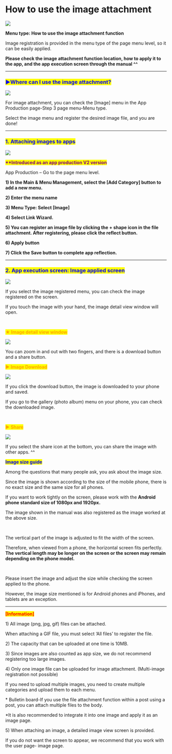 # How to use the image attachment

![](https://support.swing2app.com/wp-content/uploads/2020/07/imgatt.png)

**Menu type: How to use the image attachment function**

Image registration is provided in the menu type of the page menu level, so it can be easily applied.

**Please check the image attachment function location, how to apply it to the app, and the app execution screen through the manual ^^**

***

### <mark style="color:blue;">**▶Where can I use the image attachment?**</mark>

![](https://support.swing2app.com/wp-content/uploads/2020/07/Group-2775.png)

For image attachment, you can check the \[Image] menu in the App Production page-Step 3 page menu-Menu type.

Select the image menu and register the desired image file, and you are done!

***

### <mark style="color:blue;">**1. Attaching images to apps**</mark>​

![](https://support.swing2app.com/wp-content/uploads/2020/07/Group-2776.png)

<mark style="color:purple;">**\*\*Introduced as an app production V2 version**</mark>

App Production – Go to the page menu level.

**1) In the Main & Menu Management, select the \[Add Category] button to add a new menu.**

**2) Enter the menu name**

**3) Menu Type: Select \[Image]**

**4) Select Link Wizard.**

**5) You can register an image file by clicking the + shape icon in the file attachment. After registering, please click the reflect button.**

**6) Apply button**

**7) Click the Save button to complete app reflection.**

***

### <mark style="color:blue;">**2. App execution screen: Image applied screen**</mark>

![](https://support.swing2app.com/wp-content/uploads/2020/07/3@3x.png)

If you select the image registered menu, you can check the image registered on the screen.

If you touch the image with your hand, the image detail view window will open.

​

<mark style="color:orange;">**★ Image detail view window**</mark>

![](https://support.swing2app.com/wp-content/uploads/2020/07/1@3x.png)

You can zoom in and out with two fingers, and there is a download button and a share button.

<mark style="color:orange;">**▶ Image Download**</mark>

![](https://support.swing2app.com/wp-content/uploads/2018/09/imgd.png)

If you click the download button, the image is downloaded to your phone and saved.

If you go to the gallery (photo album) menu on your phone, you can check the downloaded image.

​

<mark style="color:orange;">**▶ Share**</mark>

![](https://support.swing2app.com/wp-content/uploads/2020/07/s1-1.png)

If you select the share icon at the bottom, you can share the image with other apps. ^^



<mark style="color:blue;"></mark>

<mark style="color:blue;">**Image size guide**</mark>​

Among the questions that many people ask, you ask about the image size.

Since the image is shown according to the size of the mobile phone, there is no exact size and the same size for all phones.

If you want to work tightly on the screen, please work with the **Android phone standard size of 1080px and 1920px.**

The image shown in the manual was also registered as the image worked at the above size.

​

The vertical part of the image is adjusted to fit the width of the screen.

Therefore, when viewed from a phone, the horizontal screen fits perfectly. **The vertical length may be longer on the screen or the screen may remain depending on the phone model.**

​

Please insert the image and adjust the size while checking the screen applied to the phone.

However, the image size mentioned is for Android phones and iPhones, and tablets are an exception.

***

<mark style="color:red;">**\[Information]**</mark>

1\) All image (png, jpg, gif) files can be attached.

When attaching a GIF file, you must select ‘All files’ to register the file.

2\) The capacity that can be uploaded at one time is 10MB.

3\) Since images are also counted as app size, we do not recommend registering too large images.

4\) Only one image file can be uploaded for image attachment. (Multi-image registration not possible)

If you need to upload multiple images, you need to create multiple categories and upload them to each menu.

\* Bulletin board-If you use the file attachment function within a post using a post, you can attach multiple files to the body.

\*It is also recommended to integrate it into one image and apply it as an image page.

5\) When attaching an image, a detailed image view screen is provided.

If you do not want the screen to appear, we recommend that you work with the user page- image page.
